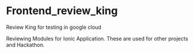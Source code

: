 # Frontend_review_king
Review King for testing in google cloud

Reviewing Modules for Ionic Application. These are used for other projects and Hackathon.

